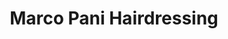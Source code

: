 ---
title: "Marco Pani Hairdressing"
url: /altrincham/marco-pani-hairdressing/
shop: hairdresser
---